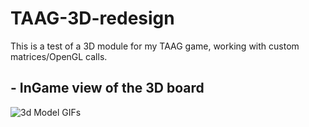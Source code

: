 # TAAG-3D-redesign

This is a test of a 3D module for my TAAG game, working with custom matrices/OpenGL calls.

## - InGame view of the 3D board

![3d Model GIFs](ressources/readme/test.gif)
